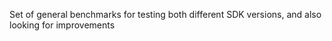 Set of general benchmarks for testing both different SDK versions, and also looking for improvements